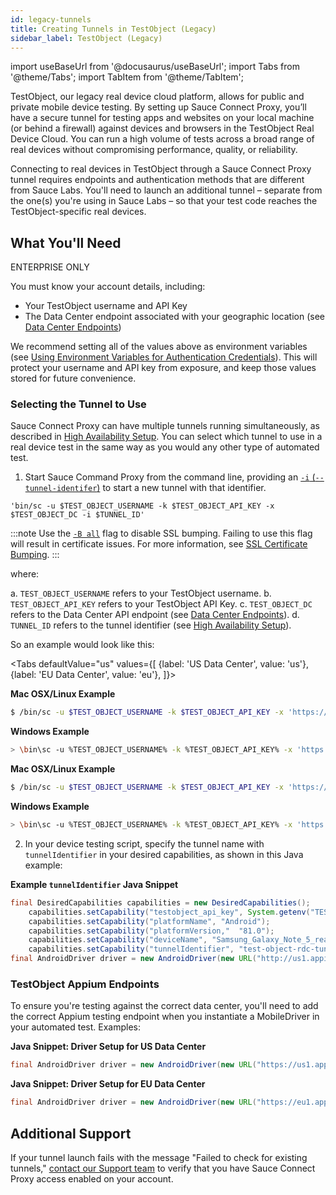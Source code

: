 ```yaml
---
id: legacy-tunnels
title: Creating Tunnels in TestObject (Legacy)
sidebar_label: TestObject (Legacy)
---
```

import useBaseUrl from '@docusaurus/useBaseUrl';
import Tabs from '@theme/Tabs';
import TabItem from '@theme/TabItem';

TestObject, our legacy real device cloud platform, allows for public and private mobile device testing. By setting up Sauce Connect Proxy, you’ll have a secure tunnel for testing apps and websites on your local machine (or behind a firewall) against devices and browsers in the TestObject Real Device Cloud. You can run a high volume of tests across a broad range of real devices without compromising performance, quality, or reliability.

Connecting to real devices in TestObject through a Sauce Connect Proxy tunnel requires endpoints and authentication methods that are different from Sauce Labs. You'll need to launch an additional tunnel – separate from the one(s) you're using in Sauce Labs – so that your test code reaches the TestObject-specific real devices.

## What You'll Need
<p><span className="sauceDBlue">ENTERPRISE ONLY</span></p>

You must know your account details, including:
  * Your TestObject username and API Key
  * The Data Center endpoint associated with your geographic location (see [Data Center Endpoints](/basics/data-center-endpoints/data-center-endpoints))

We recommend setting all of the values above as environment variables (see [Using Environment Variables for Authentication Credentials](/basics/environment-variables)). This will protect your username and API key from exposure, and keep those values stored for future convenience.

### Selecting the Tunnel to Use
Sauce Connect Proxy can have multiple tunnels running simultaneously, as described in [High Availability Setup](/secure-connections/sauce-connect/setup-configuration/high-availability). You can select which tunnel to use in a real device test in the same way as you would any other type of automated test.  

1. Start Sauce Command Proxy from the command line, providing an [`-i` (`--tunnel-identifer`)](/dev/cli/sauce-connect-proxy) to start a new tunnel with that identifier.

```
'bin/sc -u $TEST_OBJECT_USERNAME -k $TEST_OBJECT_API_KEY -x $TEST_OBJECT_DC -i $TUNNEL_ID'
```

:::note
Use the [`-B all`](/dev/cli/sauce-connect-proxy) flag to disable SSL bumping. Failing to use this flag will result in certificate issues. For more information, see [SSL Certificate Bumping](/secure-connections/sauce-connect/security-authentication).
:::

where:

  a. `TEST_OBJECT_USERNAME` refers to your TestObject username.
  b. `TEST_OBJECT_API_KEY` refers to your TestObject API Key.
  c. `TEST_OBJECT_DC` refers to the Data Center API endpoint (see [Data Center Endpoints](/basics/data-center-endpoints/data-center-endpoints)).
  d. `TUNNEL_ID` refers to the tunnel identifier (see [High Availability Setup](/secure-connections/sauce-connect/setup-configuration/high-availability)).

So an example would look like this:

<Tabs
  defaultValue="us"
  values={[
    {label: 'US Data Center', value: 'us'},
    {label: 'EU Data Center', value: 'eu'},
  ]}>

<TabItem value="us">

**Mac OSX/Linux Example**

```bash
$ /bin/sc -u $TEST_OBJECT_USERNAME -k $TEST_OBJECT_API_KEY -x 'https://us1.api.testobject.com/sc/rest/v1' -i test-object-rdc-tunnel-us
```

**Windows Example**

```bash
> \bin\sc -u %TEST_OBJECT_USERNAME% -k %TEST_OBJECT_API_KEY% -x 'https://us1.api.testobject.com/sc/rest/v1' -i test-object-rdc-tunnel-us
```

</TabItem>
<TabItem value="eu">

**Mac OSX/Linux Example**

```bash
$ /bin/sc -u $TEST_OBJECT_USERNAME -k $TEST_OBJECT_API_KEY -x 'https://eu1.api.testobject.com/sc/rest/v1' -i test-object-rdc-tunnel-eu
```

**Windows Example**

```bash
> \bin\sc -u %TEST_OBJECT_USERNAME% -k %TEST_OBJECT_API_KEY% -x 'https://eu1.api.testobject.com/sc/rest/v1' -i test-object-rdc-tunnel-eu
```

</TabItem>
</Tabs>



2. In your device testing script, specify the tunnel name with `tunnelIdentifier` in your desired capabilities, as shown in this Java example:

**Example `tunnelIdentifier` Java Snippet**
```java
final DesiredCapabilities capabilities = new DesiredCapabilities();
    capabilities.setCapability("testobject_api_key", System.getenv("TEST_OBJECT_API_KEY"));
    capabilities.setCapability("platformName", "Android");
    capabilities.setCapability("platformVersion,"  "81.0");
    capabilities.setCapability("deviceName", "Samsung_Galaxy_Note_5_real"); // Will only run on the specified device
    capabilities.setCapability("tunnelIdentifier", "test-object-rdc-tunnel-us");
final AndroidDriver driver = new AndroidDriver(new URL("http://us1.appium.testobject.com/wd/hub"), capabilities);
```

### TestObject Appium Endpoints
To ensure you're testing against the correct data center, you'll need to add the correct Appium testing endpoint when you instantiate a MobileDriver in your automated test. Examples:

**Java Snippet: Driver Setup for US Data Center**

```java
final AndroidDriver driver = new AndroidDriver(new URL("https://us1.appium.testobject.com/wd/hub"), capabilities);
```

**Java Snippet: Driver Setup for EU Data Center**

```java
final AndroidDriver driver = new AndroidDriver(new URL("https://eu1.appium.testobject.com/wd/hub"), capabilities);
```

## Additional Support
If your tunnel launch fails with the message "Failed to check for existing tunnels," [contact our Support team](https://saucelabs.com/training-support) to verify that you have Sauce Connect Proxy access enabled on your account.
